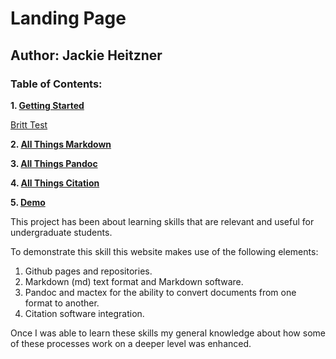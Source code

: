# Landing Page
## Author: Jackie Heitzner

### Table of Contents:
**1. [Getting Started](https://jackieheitzner.github.io/Psych-485-project/gettingstarted/gettingstarted.html)**

<a target="_self" href="https://jackieheitzner.github.io/Psych-485-project/gettingstarted/gettingstarted.html" > Britt Test</a>

**2. [All Things Markdown](https://jackieheitzner.github.io/Psych-485-project/allthingsmarkdown/allthingsmarkdown.html)**

**3. [All Things Pandoc](https://jackieheitzner.github.io/Psych-485-project/allthingspandoc/allthingspandoc.html)**

**4. [All Things Citation](https://jackieheitzner.github.io/Psych-485-project/allthingscitation/allthingscitation.html)**

**5. [Demo](https://jackieheitzner.github.io/demo/)**

This project has been about learning skills that are relevant and useful for undergraduate students. 

To demonstrate this skill this website makes use of the following elements:
1. Github pages and repositories.
2. Markdown (md) text format and Markdown software.
3. Pandoc and mactex for the ability to convert documents from one format to another.
4. Citation software integration.

Once I was able to learn these skills my general knowledge about how some of these processes work on a deeper level was enhanced.


